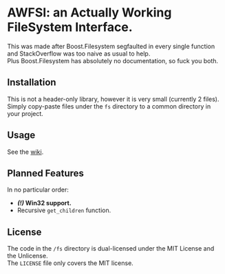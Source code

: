 # AWFSI: an Actually Working FileSystem Interface.
This was made after Boost.Filesystem segfaulted in every single function and StackOverflow was too naive as usual to help.  
Plus Boost.Filesystem has absolutely no documentation, so fuck you both.

## Installation
This is not a header-only library, however it is very small (currently 2 files).  
Simply copy-paste files under the `fs` directory to a common directory in your project.

## Usage
See the [wiki](https://github.com/initium-apps/awfsi/wiki/Usage).

## Planned Features
In no particular order:

 * **_(!)_ Win32 support.**
 * Recursive `get_children` function.

## License
The code in the `/fs` directory is dual-licensed under the MIT License and the Unlicense.  
The `LICENSE` file only covers the MIT license.

